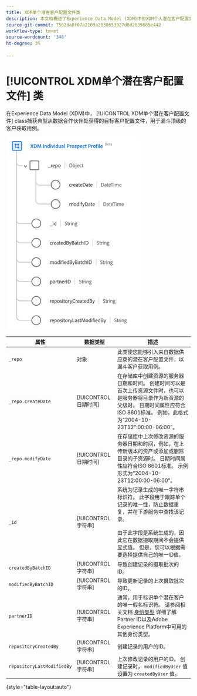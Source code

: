 ```yaml
---
title: XDM单个潜在客户配置文件类
description: 本文档概述了Experience Data Model (XDM)中的XDM个人潜在客户配置文件类。
source-git-commit: 7562da0f07a2109a2030653927d8d2639685e442
workflow-type: tm+mt
source-wordcount: '348'
ht-degree: 3%

---
```


# [!UICONTROL XDM单个潜在客户配置文件] 类

在Experience Data Model (XDM)中， [!UICONTROL XDM单个潜在客户配置文件] class捕获典型从数据合作伙伴处获得的目标客户配置文件，用于漏斗顶级的客户获取用例。

![XDM潜在客户类的架构图。](../images/classes/individual-prospect-profile.png)

| 属性 | 数据类型 | 描述 |
| --- | --- | --- |
| `_repo` | 对象 | 此类使您能够引入来自数据供应商的潜在客户配置文件，以漏斗客户获取用例。 |
| `_repo.createDate` | [!UICONTROL 日期时间] | 在存储库中创建资源的服务器日期和时间。 创建时间可以是首次上传资源文件时，也可以是服务器将目录作为新资源的父级时。 日期时间属性应符合ISO 8601标准。 例如，此格式为“2004-10-23T12”:00:00-06:00”。 |
| `_repo.modifyDate` | [!UICONTROL 日期时间] | 在存储库中上次修改资源的服务器日期和时间，例如，在上传新版本的资产或添加或删除目录的子资源时。 日期时间属性应符合ISO 8601标准。 示例形式为“2004-10-23T12:00:00-06:00”。 |
| `_id` | [!UICONTROL 字符串] | 系统为记录生成的唯一字符串标识符。 此字段用于跟踪单个记录的唯一性，防止数据重复，并在下游服务中查找该记录。<br><br>由于此字段是系统生成的，因此它在数据摄取期间不会提供显式值。 但是，您可以根据需要选择提供自己的唯一ID值。 |
| `createdByBatchID` | [!UICONTROL 字符串] | 导致创建记录的摄取批次的ID。 |
| `modifiedByBatchID` | [!UICONTROL 字符串] | 导致更新记录的上次摄取批次的ID。 |
| `partnerID` | [!UICONTROL 字符串] | 通常，用于标识单个潜在客户的唯一假名标识符。 请参阅相关文档 [身份类型](../../identity-service/namespaces.md#identity-type) 详细了解Partner ID以及Adobe Experience Platform中可用的其他身份类型。 |
| `repositoryCreatedBy` | [!UICONTROL 字符串] | 创建记录的用户的ID。 |
| `repositoryLastModifiedBy` | [!UICONTROL 字符串] | 上次修改记录的用户的ID。 创建记录时， `modifiedByUser` 值设置为 `createdByUser` 值。 |

{style="table-layout:auto"}
